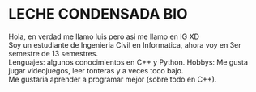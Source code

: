 # LECHE CONDENSADA BIO
Hola, en verdad me llamo luis pero asi me llamo en IG XD  
Soy un estudiante de Ingenieria Civil en Informatica, ahora voy en 3er semestre de 13 semestres.  
Lenguajes: algunos conocimientos en C++ y Python.
Hobbys: Me gusta jugar videojuegos, leer tonteras y a veces toco bajo.  
Me gustaria aprender a programar mejor (sobre todo en C++).  
